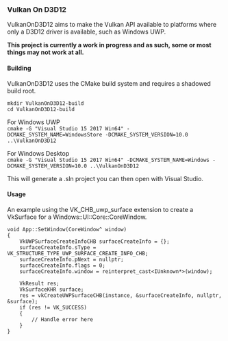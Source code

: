 ### Vulkan On D3D12

VulkanOnD3D12 aims to make the Vulkan API available to platforms where only a
D3D12 driver is available, such as Windows UWP.

**This project is currently a work in progress and as such, some or most things
may not work at all.**

#### Building

VulkanOnD3D12 uses the CMake build system and requires a shadowed build root.

`mkdir VulkanOnD3D12-build`<br/>
`cd VulkanOnD3D12-build`<br/>

For Windows UWP<br/>
`cmake -G "Visual Studio 15 2017 Win64" -DCMAKE_SYSTEM_NAME=WindowsStore
-DCMAKE_SYSTEM_VERSION=10.0 ..\VulkanOnD3D12`

For Windows Desktop<br/>
`cmake -G "Visual Studio 15 2017 Win64" -DCMAKE_SYSTEM_NAME=Windows
-DCMAKE_SYSTEM_VERSION=10.0 ..\VulkanOnD3D12`

This will generate a .sln project you can then open with Visual Studio.

#### Usage

An example using the VK_CHB_uwp_surface extension to create a VkSurface for a
Windows::UI::Core::CoreWindow.

```
void App::SetWindow(CoreWindow^ window)
{
    VkUWPSurfaceCreateInfoCHB surfaceCreateInfo = {};
    surfaceCreateInfo.sType = VK_STRUCTURE_TYPE_UWP_SURFACE_CREATE_INFO_CHB;
    surfaceCreateInfo.pNext = nullptr;
    surfaceCreateInfo.flags = 0;
    surfaceCreateInfo.window = reinterpret_cast<IUnknown*>(window);

    VkResult res;
    VkSurfaceKHR surface;
    res = vkCreateUWPSurfaceCHB(instance, &surfaceCreateInfo, nullptr, &surface);
    if (res != VK_SUCCESS)
    {
        // Handle error here
    }
}
```
